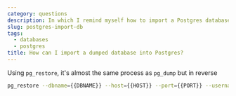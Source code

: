 ```yaml
---
category: questions
description: In which I remind myself how to import a Postgres database
slug: postgres-import-db
tags:
  - databases
  - postgres
title: How can I import a dumped database into Postgres?
---
```

Using `pg_restore`, it's almost the same process as `pg_dump` but in reverse

```bash
pg_restore --dbname={{DBNAME}} --host={{HOST}} --port={{PORT}} --username={{USERNAME}} --password --jobs 2 {{NAME}}.dump
```
